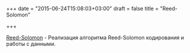 +++
date = "2015-06-24T15:08:03+03:00"
draft = false
title = "Reed-Solomon"

+++

<p><a href="https://github.com/klauspost/reedsolomon">Reed-Solomon</a>&nbsp;- Реализация алгоритма&nbsp;Reed-Solomon кодирования и работы с данными.</p>

